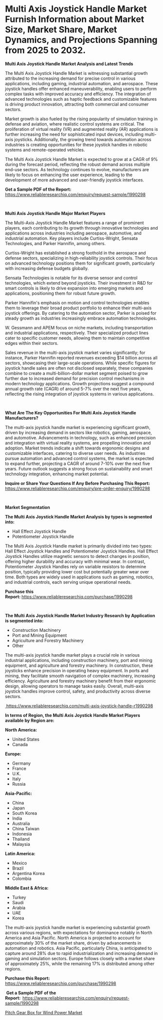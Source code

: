 <p><h1>Multi Axis Joystick Handle Market Furnish Information about Market Size, Market Share, Market Dynamics, and Projections Spanning from 2025 to 2032.</h1></p><p><strong>Multi Axis Joystick Handle Market Analysis and Latest Trends</strong></p>
<p><p>The Multi Axis Joystick Handle Market is witnessing substantial growth attributed to the increasing demand for precise control in various applications, including gaming, industrial automation, and aerospace. These joystick handles offer enhanced maneuverability, enabling users to perform complex tasks with improved accuracy and efficiency. The integration of advanced technologies such as haptic feedback and customizable features is driving product innovation, attracting both commercial and consumer sectors. </p><p>Market growth is also fueled by the rising popularity of simulation training in defense and aviation, where realistic control systems are critical. The proliferation of virtual reality (VR) and augmented reality (AR) applications is further increasing the need for sophisticated input devices, including multi-axis joysticks. Additionally, the growing trend towards automation across industries is creating opportunities for these joystick handles in robotic systems and remote-operated vehicles.</p><p>The Multi Axis Joystick Handle Market is expected to grow at a CAGR of 9% during the forecast period, reflecting the robust demand across multiple end-use sectors. As technology continues to evolve, manufacturers are likely to focus on enhancing the user experience, leading to the development of more advanced and user-friendly joystick interfaces.</p></p>
<p><strong>Get a Sample PDF of the Report:&nbsp;</strong> <a href="https://www.reliableresearchiq.com/enquiry/request-sample/1990298?utm_campaign=2290&utm_medium=2&utm_source=Github&utm_content=ia&utm_term=02032025&utm_id=multi-axis-joystick-handle">https://www.reliableresearchiq.com/enquiry/request-sample/1990298</a></p>
<p>&nbsp;</p>
<p><strong>Multi Axis Joystick Handle Major Market Players</strong></p>
<p><p>The Multi-Axis Joystick Handle Market features a range of prominent players, each contributing to its growth through innovative technologies and applications across industries including aerospace, automotive, and industrial automation. Key players include Curtiss-Wright, Sensata Technologies, and Parker Hannifin, among others.</p><p>Curtiss-Wright has established a strong foothold in the aerospace and defense sectors, specializing in high-reliability joystick controls. Their focus on advanced technology positions them for significant growth, particularly with increasing defense budgets globally.</p><p>Sensata Technologies is notable for its diverse sensor and control technologies, which extend beyond joysticks. Their investment in R&D for smart controls is likely to drive expansion into emerging markets and applications, positioning them for robust future growth.</p><p>Parker Hannifin's emphasis on motion and control technologies enables them to leverage their broad product portfolio to enhance their multi-axis joystick offerings. By catering to the automation sector, Parker is poised for steady growth as industries increasingly embrace automation technologies.</p><p>W. Gessmann and APEM focus on niche markets, including transportation and industrial applications, respectively. Their specialized product lines cater to specific customer needs, allowing them to maintain competitive edges within their sectors. </p><p>Sales revenue in the multi-axis joystick market varies significantly; for instance, Parker Hannifin reported revenues exceeding $14 billion across all sectors, showcasing their large-scale operations. While specific figures for joystick handle sales are often not disclosed separately, these companies combine to create a multi-billion-dollar market segment poised to grow further due to increased demand for precision control mechanisms in modern technology applications. Growth projections suggest a compound annual growth rate (CAGR) of around 5-7% over the next five years, reflecting the rising integration of joystick systems in various applications.</p></p>
<p>&nbsp;</p>
<p><strong>What Are The Key Opportunities For Multi Axis Joystick Handle Manufacturers?</strong></p>
<p><p>The multi-axis joystick handle market is experiencing significant growth, driven by increasing demand in sectors like robotics, gaming, aerospace, and automotive. Advancements in technology, such as enhanced precision and integration with virtual reality systems, are propelling innovation and adoption. Market trends indicate a shift towards ergonomic designs and customizable interfaces, catering to diverse user needs. As industries pursue automation and advanced control systems, the market is expected to expand further, projecting a CAGR of around 7-10% over the next five years. Future outlook suggests a strong focus on sustainability and smart technology integration, enhancing market potential.</p></p>
<p><strong>Inquire or Share Your Questions If Any Before Purchasing This Report:</strong> <a href="https://www.reliableresearchiq.com/enquiry/pre-order-enquiry/1990298?utm_campaign=2290&utm_medium=2&utm_source=Github&utm_content=ia&utm_term=02032025&utm_id=multi-axis-joystick-handle">https://www.reliableresearchiq.com/enquiry/pre-order-enquiry/1990298</a></p>
<p>&nbsp;</p>
<p><strong>Market Segmentation</strong></p>
<p><strong>The Multi Axis Joystick Handle Market Analysis by types is segmented into:</strong></p>
<p><ul><li>Hall Effect Joystick Handle</li><li>Potentiometer Joystick Handle</li></ul></p>
<p><p>The Multi Axis Joystick Handle market is primarily divided into two types: Hall Effect Joystick Handles and Potentiometer Joystick Handles. Hall Effect Joystick Handles utilize magnetic sensors to detect changes in position, offering higher durability and accuracy with minimal wear. In contrast, Potentiometer Joystick Handles rely on variable resistors to determine position, typically providing lower cost but potentially greater wear over time. Both types are widely used in applications such as gaming, robotics, and industrial controls, each serving unique operational needs.</p></p>
<p><strong>Purchase this Report:&nbsp;</strong><a href="https://www.reliableresearchiq.com/purchase/1990298?utm_campaign=2290&utm_medium=2&utm_source=Github&utm_content=ia&utm_term=02032025&utm_id=multi-axis-joystick-handle">https://www.reliableresearchiq.com/purchase/1990298</a></p>
<p>&nbsp;</p>
<p><strong>The Multi Axis Joystick Handle Market Industry Research by Application is segmented into:</strong></p>
<p><ul><li>Construction Machinery</li><li>Port and Mining Equipment</li><li>Agriculture and Forestry Machinery</li><li>Other</li></ul></p>
<p><p>The multi-axis joystick handle market plays a crucial role in various industrial applications, including construction machinery, port and mining equipment, and agriculture and forestry machinery. In construction, these joysticks enhance precision in operating heavy equipment. In ports and mining, they facilitate smooth navigation of complex machinery, increasing efficiency. Agriculture and forestry machinery benefit from their ergonomic design, allowing operators to manage tasks easily. Overall, multi-axis joystick handles improve control, safety, and productivity across diverse sectors.</p></p>
<p><a href="https://www.reliableresearchiq.com/multi-axis-joystick-handle-r1990298?utm_campaign=2290&utm_medium=2&utm_source=Github&utm_content=ia&utm_term=02032025&utm_id=multi-axis-joystick-handle">&nbsp;https://www.reliableresearchiq.com/multi-axis-joystick-handle-r1990298</a></p>
<p><strong>In terms of Region, the Multi Axis Joystick Handle Market Players available by Region are:</strong></p>
<p>
    <p> <strong> North America: </strong>
        <ul>
            <li>United States</li>
            <li>Canada</li>
        </ul>
        </p> 
    <p> <strong> Europe: </strong>
        <ul>
            <li>Germany</li>
            <li>France</li>
            <li>U.K.</li>
            <li>Italy</li>
            <li>Russia</li>
        </ul>
        </p> 
    <p> <strong> Asia-Pacific: </strong>
        <ul>
            <li>China</li>
            <li>Japan</li>
            <li>South Korea</li>
            <li>India</li>
            <li>Australia</li>
            <li>China Taiwan</li>
            <li>Indonesia</li>
            <li>Thailand</li>
            <li>Malaysia</li>
        </ul>
        </p> 
    <p> <strong> Latin America: </strong>
        <ul>
            <li>Mexico</li>
            <li>Brazil</li>
            <li>Argentina Korea</li>
            <li>Colombia</li>
        </ul>
        </p> 
    <p> <strong> Middle East & Africa: </strong>
        <ul>
            <li>Turkey</li>
            <li>Saudi</li>
            <li>Arabia</li>
            <li>UAE</li>
            <li>Korea</li>
        </ul>
    </p>
    </p>
<p><p>The multi-axis joystick handle market is experiencing substantial growth across various regions, with expectations for dominance notably in North America and Asia Pacific. North America is projected to account for approximately 30% of the market share, driven by advancements in automation and robotics. Asia Pacific, particularly China, is anticipated to capture around 28% due to rapid industrialization and increasing demand in gaming and simulation sectors. Europe follows closely with a market share of approximately 25%, while the remaining 17% is distributed among other regions.</p></p>
<p><strong>Purchase this Report: </strong><a href="https://www.reliableresearchiq.com/purchase/1990298?utm_campaign=2290&utm_medium=2&utm_source=Github&utm_content=ia&utm_term=02032025&utm_id=multi-axis-joystick-handle">https://www.reliableresearchiq.com/purchase/1990298</a></p>
<p>&nbsp;<strong>Get a Sample PDF of the Report:&nbsp;&nbsp;</strong><a href="https://www.reliableresearchiq.com/enquiry/request-sample/1990298?utm_campaign=2290&utm_medium=2&utm_source=Github&utm_content=ia&utm_term=02032025&utm_id=multi-axis-joystick-handle">https://www.reliableresearchiq.com/enquiry/request-sample/1990298</a></p>
<p><strong></strong></p>
<p><p><a href="https://github.com/klindsey95/Market-Research-Report-List-1/blob/main/pitch-gear-box-for-wind-power-market.md?utm_campaign=2290&utm_medium=2&utm_source=Github&utm_content=ia&utm_term=02032025&utm_id=multi-axis-joystick-handle">Pitch Gear Box for Wind Power Market</a></p></p>
